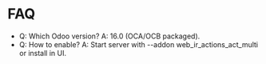 # FAQ

- Q: Which Odoo version? A: 16.0 (OCA/OCB packaged).
- Q: How to enable? A: Start server with --addon web_ir_actions_act_multi or install in UI.
